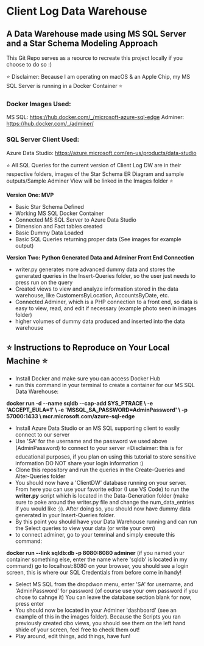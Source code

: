 # Client Log Data Warehouse #
## A Data Warehouse made using MS SQL Server and a Star Schema Modeling Approach ##

 This Git Repo serves as a reource to recreate this project locally if you choose to do so :) 

⭐️ Disclaimer: Because I am operating on macOS & an Apple Chip, my MS SQL Server is running in a Docker Container ⭐️

### Docker Images Used: ###
MS SQL: https://hub.docker.com/_/microsoft-azure-sql-edge
Adminer: https://hub.docker.com/_/adminer/

### SQL Server Client Used: ###
Azure Data Studio: https://azure.microsoft.com/en-us/products/data-studio

⭐️ All SQL Queries for the current version of Client Log DW are in their respective folders, images of the Star Schema ER Diagram and sample outputs/Sample Adminer View will be linked in the Images folder ⭐️

**Version One: MVP**
- Basic Star Schema Defined
- Working MS SQL Docker Container 
- Connected MS SQL Server to Azure Data Studio
- Dimension and Fact tables created
- Basic Dummy Data Loaded
- Basic SQL Queries returning proper data (See images for example output)

**Version Two: Python Generated Data and Adminer Front End Connection**
- writer.py generates more advanced dummy data and stores the generated queries in the Insert-Queries folder, so the user just needs to press run on the query
- Created views to view and analyze information stored in the data warehouse, like CustomersByLocation, AccountsByDate, etc.
- Connected Adminer, which is a PHP connection to a front end, so data is easy to view, read, and edit if necessary (example photo seen in images folder)
- higher volumes of dummy data produced and inserted into the data warehouse

## ⭐️ Instructions to Reproduce on Your Local Machine ⭐️ ##
- Install Docker and make sure you can access Docker Hub
- run this command in your terminal to create a container for our MS SQL Data Warehouse: 

**docker run -d --name sqldb --cap-add SYS_PTRACE \ -e 'ACCEPT_EULA=1' \ -e 'MSSQL_SA_PASSWORD=AdminPassword' \ -p 57000:1433 \ mcr.microsoft.com/azure-sql-edge**
- Install Azure Data Studio or an MS SQL supporting client to easily connect to our server
- Use 'SA' for the username and the password we used above (AdminPassword) to connect to your server ⭐️Disclaimer: this is for educational purposes, if you plan on using this tutorial to store sensitive information DO NOT share your login information :)
- Clone this repository and run the queries in the Create-Queries and Alter-Queries folder
- You should now have a 'ClientDW' database running on your server. From here you can use your favorite editor (I use VS Code) to run the **writer.py** script which is located in the Data-Generation folder (make sure to poke around the writer.py file and change the num_data_entries if you would like :)). After doing so, you should now have dummy data generated in your Insert-Queries folder.
- By this point you should have your Data Warehouse running and can run the Select queries to view your data (or write your own)
- to connect adminer, go to your temrinal and simply execute this command:

**docker run --link sqldb:db -p 8080:8080 adminer** 
  (if you named your container something else, enter the name where 'sqldb' is located in my command)
  go to localhost:8080 on your browser, you should see a login screen, this is where our SQL Credentials from before come in handy!
- Select MS SQL from the dropdwon menu, enter 'SA' for username, and 'AdminPassword' for password (of course use your own password if you chose to cahnge it) You can leave the database section blank for now, press enter
- You should now be located in your Adminer 'dashboard' (see an example of this in the images folder). Because the Scripts you ran previously created dbo views, you should see them on the left hand shide of your screen, feel free to check them out!
- Play around, edit things, add things, have fun!
